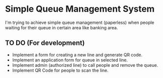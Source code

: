 # Simple Queue Management System

I'm trying to achieve simple queue management (paperless) when people waiting for their queue in certain area like banking area.

## TO DO (For development)

- Implement a form for creating a new line and generate QR code.
- Implement an application form for queue in selected line.
- Implement admin (authorized line) to call people and remove the queue.
- Implement QR Code for people to scan the line.